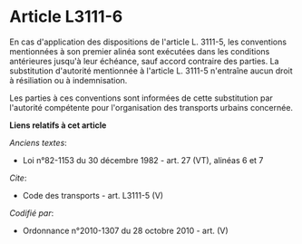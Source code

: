 # Article L3111-6

En cas d'application des dispositions de l'article L. 3111-5, les conventions mentionnées à son premier alinéa sont exécutées
dans les conditions antérieures jusqu'à leur échéance, sauf accord contraire des parties. La substitution d'autorité
mentionnée à l'article L. 3111-5 n'entraîne aucun droit à résiliation ou à indemnisation. 

Les parties à ces conventions sont informées de cette substitution par l'autorité compétente pour l'organisation des
transports urbains concernée.

**Liens relatifs à cet article**

_Anciens textes_:

  - Loi n°82-1153 du 30 décembre 1982 - art. 27 (VT), alinéas 6 et 7

_Cite_:

  - Code des transports - art. L3111-5 (V)

_Codifié par_:

  - Ordonnance n°2010-1307 du 28 octobre 2010 - art. (V)
